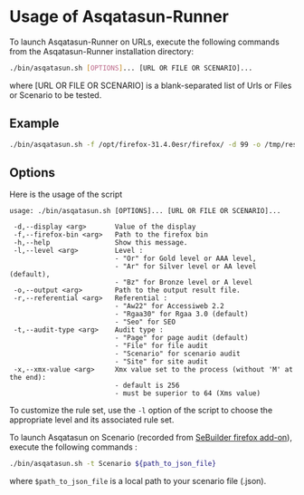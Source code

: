 # Usage of Asqatasun-Runner

To launch Asqatasun-Runner on URLs, execute the following commands from the Asqatasun-Runner installation directory:

```sh
./bin/asqatasun.sh [OPTIONS]... [URL OR FILE OR SCENARIO]...
```

where \[URL OR FILE OR SCENARIO\] is a blank-separated list of Urls or Files or Scenario to be tested.


## Example

```sh
./bin/asqatasun.sh -f /opt/firefox-31.4.0esr/firefox/ -d 99 -o /tmp/result_output.txt -r Rgaa30 https://asqatasun.org/
```


## Options
 
Here is the usage of the script

```
usage: ./bin/asqatasun.sh [OPTIONS]... [URL OR FILE OR SCENARIO]...
                         
 -d,--display <arg>       Value of the display
 -f,--firefox-bin <arg>   Path to the firefox bin
 -h,--help                Show this message.
 -l,--level <arg>         Level :
                          - "Or" for Gold level or AAA level,
                          - "Ar" for Silver level or AA level (default),
                          - "Bz" for Bronze level or A level
 -o,--output <arg>        Path to the output result file.
 -r,--referential <arg>   Referential :
                          - "Aw22" for Accessiweb 2.2 
                          - "Rgaa30" for Rgaa 3.0 (default)
                          - "Seo" for SEO
 -t,--audit-type <arg>    Audit type :
                          - "Page" for page audit (default)
                          - "File" for file audit
                          - "Scenario" for scenario audit
                          - "Site" for site audit
 -x,--xmx-value <arg>     Xmx value set to the process (without 'M' at the end):
                          - default is 256
                          - must be superior to 64 (Xms value)

```

To customize the rule set, use the `-l` option of the script to choose the appropriate level and its associated rule set.

To launch Asqatasun on Scenario (recorded from [SeBuilder firefox add-on](https://seleniumbuilder.github.io/se-builder/)), execute the following commands :

```sh
./bin/asqatasun.sh -t Scenario ${path_to_json_file}
```

where `$path_to_json_file` is a local path to your scenario file (.json).
